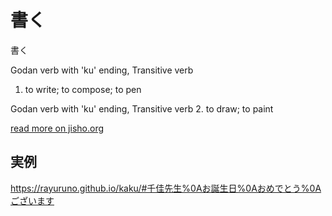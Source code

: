 # 書く

書く

Godan verb with 'ku' ending, Transitive verb
1. to write; to compose; to pen

Godan verb with 'ku' ending, Transitive verb
2. to draw; to paint

[read more on jisho.org](https://jisho.org/search/kaku)

## 実例

https://rayuruno.github.io/kaku/#千佳先生%0Aお誕生日%0Aおめでとう%0Aございます
